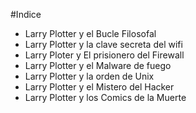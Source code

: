 #Indice

* Larry Plotter y el Bucle Filosofal
* Larry Plotter y la clave secreta del wifi
* Larry Ploter y El prisionero del Firewall
* Larry Plotter y el Malware de fuego
* Larry Plotter y la orden de Unix
* Larry Plotter y el Mistero del Hacker
* Larry Plotter y los Comics de la Muerte
